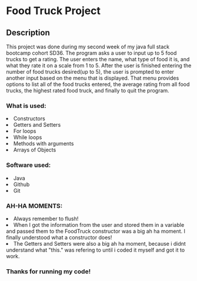 # Food Truck Project

## Description
This project was done during my second week of my java full stack bootcamp cohort SD36.
The program asks a user to input up to 5 food trucks to get a rating. The user enters the name, what type of food it is, and what they rate it on a scale from 1 to 5. After the user is finished entering the number of food trucks desired(up to 5), the user is prompted to enter another input based on the menu that is displayed. That menu provides options to list all of the food trucks entered, the average rating from all food trucks, the highest rated food truck, and finally to quit the program.

### What is used:
<li> Constructors
<li> Getters and Setters
<li> For loops
<li> While loops
<li> Methods with arguments
<li> Arrays of Objects

### Software used: 
<li> Java
<li> Github
<li> Git
	
	
	
	
	
	
### AH-HA MOMENTS:
<li> Always remember to flush!
<li> When I got the information from the user and stored them in a variable and passed them to the FoodTruck constructor was a big ah ha moment. I finally understood what a constructor does!
<li> The Getters and Setters were also a big ah ha moment, because i didnt understand what "this." was refering to until i coded it myself and got it to work.



### Thanks for running my code! 
